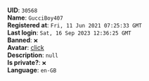 **UID**: `30568`  
**Name**: `GucciBoy407`  
**Registered at**: `Fri, 11 Jun 2021 07:25:33 GMT`  
**Last login**: `Sat, 16 Sep 2023 12:36:25 GMT`  
**Banned**: `❌`  
**Avatar**: [click](/avatars/e8482012-8262-4403-af6c-2ff4378cf9ac.jpg)  
**Description**: ```null```  
**Is private?**: `❌`  
**Language**: `en-GB`